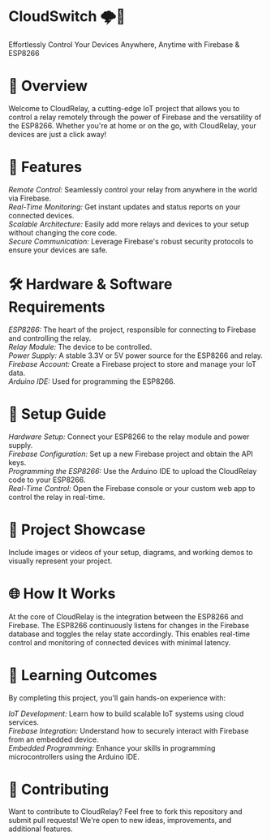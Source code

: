 # CloudSwitch 🌩️🔌
Effortlessly Control Your Devices Anywhere, Anytime with Firebase & ESP8266

# 🚀 Overview
Welcome to CloudRelay, a cutting-edge IoT project that allows you to control a relay remotely through the power of Firebase and the versatility of the ESP8266. Whether you're at home or on the go, with CloudRelay, your devices are just a click away!

# 🎯 Features
*Remote Control:* Seamlessly control your relay from anywhere in the world via Firebase.  
*Real-Time Monitoring:* Get instant updates and status reports on your connected devices.  
*Scalable Architecture:* Easily add more relays and devices to your setup without changing the core code.  
*Secure Communication:* Leverage Firebase's robust security protocols to ensure your devices are safe.  

# 🛠️ Hardware & Software Requirements
*ESP8266:* The heart of the project, responsible for connecting to Firebase and controlling the relay.  
*Relay Module:* The device to be controlled.  
*Power Supply:* A stable 3.3V or 5V power source for the ESP8266 and relay.  
*Firebase Account:* Create a Firebase project to store and manage your IoT data.  
*Arduino IDE:* Used for programming the ESP8266.  

# 🔧 Setup Guide
*Hardware Setup:* Connect your ESP8266 to the relay module and power supply.  
*Firebase Configuration:* Set up a new Firebase project and obtain the API keys.  
*Programming the ESP8266:* Use the Arduino IDE to upload the CloudRelay code to your ESP8266.  
*Real-Time Control:* Open the Firebase console or your custom web app to control the relay in real-time.  

# 📸 Project Showcase
Include images or videos of your setup, diagrams, and working demos to visually represent your project.  

# 🌐 How It Works
At the core of CloudRelay is the integration between the ESP8266 and Firebase. The ESP8266 continuously listens for changes in the Firebase database and toggles the relay state accordingly. This enables real-time control and monitoring of connected devices with minimal latency.  

# 🧠 Learning Outcomes
By completing this project, you'll gain hands-on experience with:

*IoT Development:* Learn how to build scalable IoT systems using cloud services.  
*Firebase Integration:* Understand how to securely interact with Firebase from an embedded device.  
*Embedded Programming:* Enhance your skills in programming microcontrollers using the Arduino IDE.  

# 🤝 Contributing
Want to contribute to CloudRelay? Feel free to fork this repository and submit pull requests! We're open to new ideas, improvements, and additional features.
